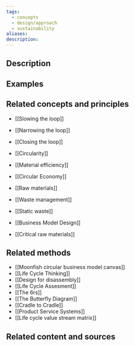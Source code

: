 ```yaml
---
tags:
  - concepts
  - design/approach
  - sustainability
aliases: 
description:
---
```


## Description


## Examples 


## Related concepts and principles
- [[Slowing the loop]]
- [[Narrowing the loop]]
- [[Closing the loop]]

- [[Circularity]]

- [[Material efficiency]]
- [[Circular Economy]]

- [[Raw materials]] 
- [[Waste management]]
- [[Static waste]]
-  [[Business Model Design]]

- [[Critical raw materials]]
## Related methods
- [[Moonfish circular business model canvas]]
- [[Life Cycle Thinking]]
- [[Design for disassembly]]
- [[Life Cycle Assesment]]
- [[The 6rs]]
- [[The Butterfly Diagram]]
- [[Cradle to Cradle]]
- [[Product Service Systems]]
- [[Life cycle value stream matrix]]
## Related content and sources
